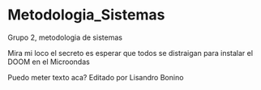 # Metodologia_Sistemas
Grupo 2, metodologia de sistemas

Mira mi loco el secreto es esperar que todos se distraigan para instalar el DOOM en el Microondas

Puedo meter texto aca?
Editado por Lisandro Bonino